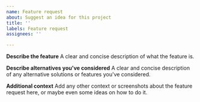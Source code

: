 ```yaml
---
name: Feature request
about: Suggest an idea for this project
title: ''
labels: Feature request
assignees: ''

---
```


**Describe the feature**
A clear and concise description of what the feature is.

**Describe alternatives you've considered**
A clear and concise description of any alternative solutions or features you've considered.

**Additional context**
Add any other context or screenshots about the feature request here, or maybe even some ideas on how to do it.
